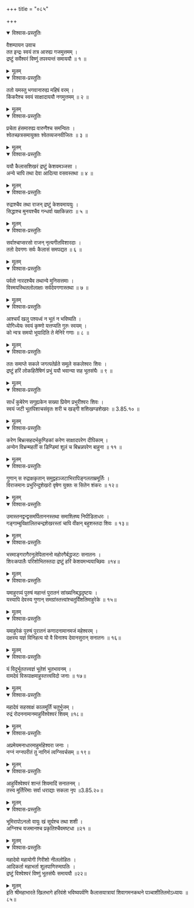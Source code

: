 +++
title = "०८५"

+++

<details open><summary>विश्वास-प्रस्तुतिः</summary>

वैशम्पायन उवाच  
तत इन्द्रः स्वयं तत्र आरुह्य गजमुत्तमम् ।  
द्रष्टुं सर्वेश्वरं विष्णुं तपस्यन्तं समाययौ ॥ १ ॥
</details>

<details><summary>मूलम्</summary>

वैशम्पायन उवाच  
तत इन्द्रः स्वयं तत्र आरुह्य गजमुत्तमम् ।  
द्रष्टुं सर्वेश्वरं विष्णुं तपस्यन्तं समाययौ ॥ १ ॥
</details>

<details open><summary>विश्वास-प्रस्तुतिः</summary>

ततो यमस्तु भगवानारुह्य महिषं वरम् ।  
किंकरैश्च स्वयं साक्षादाययौ नगमुत्तमम् ॥ २ ॥
</details>

<details><summary>मूलम्</summary>

ततो यमस्तु भगवानारुह्य महिषं वरम् ।  
किंकरैश्च स्वयं साक्षादाययौ नगमुत्तमम् ॥ २ ॥
</details>

<details open><summary>विश्वास-प्रस्तुतिः</summary>

प्रचेता हंसमारुह्य वारुणैश्च समन्वितः ।  
श्वेतच्छत्रसमायुक्तः श्वेतव्यजनवीजितः ॥ ३ ॥
</details>

<details><summary>मूलम्</summary>

प्रचेता हंसमारुह्य वारुणैश्च समन्वितः ।  
श्वेतच्छत्रसमायुक्तः श्वेतव्यजनवीजितः ॥ ३ ॥
</details>

<details open><summary>विश्वास-प्रस्तुतिः</summary>

ययौ कैलासशिखरं द्रष्टुं केशवमञ्जसा ।  
अन्ये चापि तथा देवा आदित्या वसवस्तथा ॥ ४ ॥
</details>

<details><summary>मूलम्</summary>

ययौ कैलासशिखरं द्रष्टुं केशवमञ्जसा ।  
अन्ये चापि तथा देवा आदित्या वसवस्तथा ॥ ४ ॥
</details>

<details open><summary>विश्वास-प्रस्तुतिः</summary>

रुद्राश्चैव तथा राजन् द्रष्टुं केशवमाययुः ।  
सिद्धाश्च मुनयश्चैव गन्धर्वा यक्षकिन्नराः ॥ ५ ॥
</details>

<details><summary>मूलम्</summary>

रुद्राश्चैव तथा राजन् द्रष्टुं केशवमाययुः ।  
सिद्धाश्च मुनयश्चैव गन्धर्वा यक्षकिन्नराः ॥ ५ ॥
</details>

<details open><summary>विश्वास-प्रस्तुतिः</summary>

सर्वाश्चाप्सरसो राजन् नृत्यगीतविशारदाः ।  
ततो देवगणः सर्वः कैलासं समपद्यत ॥ ६ ॥
</details>

<details><summary>मूलम्</summary>

सर्वाश्चाप्सरसो राजन् नृत्यगीतविशारदाः ।  
ततो देवगणः सर्वः कैलासं समपद्यत ॥ ६ ॥
</details>

<details open><summary>विश्वास-प्रस्तुतिः</summary>

पर्वतो नारदश्चैव तथान्ये मुनिसत्तमाः ।  
विस्मयस्थितलोलाक्षाः सर्वदेवगणास्तथा ॥ ७ ॥
</details>

<details><summary>मूलम्</summary>

पर्वतो नारदश्चैव तथान्ये मुनिसत्तमाः ।  
विस्मयस्थितलोलाक्षाः सर्वदेवगणास्तथा ॥ ७ ॥
</details>

<details open><summary>विश्वास-प्रस्तुतिः</summary>

आश्चर्यं खलु पश्यध्वं न भूतं न भविष्यति ।  
योगिध्येयः स्वयं कृष्णो यत्तप्यति गुरुः स्वयम् ।  
को न्वत्र समयो भूयादिति ते मेनिरे गणाः ॥ ८ ॥
</details>

<details><summary>मूलम्</summary>

आश्चर्यं खलु पश्यध्वं न भूतं न भविष्यति ।  
योगिध्येयः स्वयं कृष्णो यत्तप्यति गुरुः स्वयम् ।  
को न्वत्र समयो भूयादिति ते मेनिरे गणाः ॥ ८ ॥
</details>

<details open><summary>विश्वास-प्रस्तुतिः</summary>

ततः समाप्ते सकले जगत्पतेर्व्रते समूले सकलेश्वरः शिवः ।  
द्रष्टुं हरिं लोकहितैषिणं प्रभुं ययौ भवान्या सह भूतसंघैः ॥ ९ ॥
</details>

<details><summary>मूलम्</summary>

ततः समाप्ते सकले जगत्पतेर्व्रते समूले सकलेश्वरः शिवः ।  
द्रष्टुं हरिं लोकहितैषिणं प्रभुं ययौ भवान्या सह भूतसंघैः ॥ ९ ॥
</details>

<details open><summary>विश्वास-प्रस्तुतिः</summary>

सार्धं कुबेरेण सगुह्यकेन सख्या प्रियेण प्रभुरीश्वरः शिवः ।  
स्वयं जटी भूतपिशाचसंवृतः शरी च खड्गी शशिखण्डशेखरः ॥ 3.85.१० ॥
</details>

<details><summary>मूलम्</summary>

सार्धं कुबेरेण सगुह्यकेन सख्या प्रियेण प्रभुरीश्वरः शिवः ।  
स्वयं जटी भूतपिशाचसंवृतः शरी च खड्गी शशिखण्डशेखरः ॥ 3.85.१० ॥
</details>

<details open><summary>विश्वास-प्रस्तुतिः</summary>

करेण बिभ्रत्सहदर्भकुण्डिकां करेण साक्षादपरेण दीपिकाम् ।  
अन्येन विभ्रन्महतीं स डिण्डिमां शूलं च बिभ्रन्नपरेण बाहुना ॥ ११ ॥
</details>

<details><summary>मूलम्</summary>

करेण बिभ्रत्सहदर्भकुण्डिकां करेण साक्षादपरेण दीपिकाम् ।  
अन्येन विभ्रन्महतीं स डिण्डिमां शूलं च बिभ्रन्नपरेण बाहुना ॥ ११ ॥
</details>

<details open><summary>विश्वास-प्रस्तुतिः</summary>

गुणान् स रुद्राक्षकृतान् समुद्वहञ्जटाभिरापिङ्गलताम्रमूर्तिः ।  
विराजमानः प्रभुरिन्दुशेखरो वृषेण युक्तः स सितेन शंकरः ॥ १२॥
</details>

<details><summary>मूलम्</summary>

गुणान् स रुद्राक्षकृतान् समुद्वहञ्जटाभिरापिङ्गलताम्रमूर्तिः ।  
विराजमानः प्रभुरिन्दुशेखरो वृषेण युक्तः स सितेन शंकरः ॥ १२॥
</details>

<details open><summary>विश्वास-प्रस्तुतिः</summary>

उमास्तनद्वन्द्वसमर्पिताननस्तथा समाश्लिष्य निपीडिताधरः ।  
गङ्गाम्बुविक्षालितचन्द्रशेखरस्तां चापि वीक्षन् बहुशस्तदा शिवः ॥ १३॥
</details>

<details><summary>मूलम्</summary>

उमास्तनद्वन्द्वसमर्पिताननस्तथा समाश्लिष्य निपीडिताधरः ।  
गङ्गाम्बुविक्षालितचन्द्रशेखरस्तां चापि वीक्षन् बहुशस्तदा शिवः ॥ १३॥
</details>

<details open><summary>विश्वास-प्रस्तुतिः</summary>

भस्माङ्गरागैरनुलेपिताननो महोरगैर्बद्धजटः सनातनः ।  
शिरःकपालैः परिशोभितस्तदा द्रष्टुं हरिं केशवमभ्ययाच्छिवः ॥१४॥
</details>

<details><summary>मूलम्</summary>

भस्माङ्गरागैरनुलेपिताननो महोरगैर्बद्धजटः सनातनः ।  
शिरःकपालैः परिशोभितस्तदा द्रष्टुं हरिं केशवमभ्ययाच्छिवः ॥१४॥
</details>

<details open><summary>विश्वास-प्रस्तुतिः</summary>

यमाहुरग्र्यं पुरुषं महान्तं पुरातनं सांख्यनिबद्धदृष्टयः ।  
यस्यापि देवस्य गुणान् समग्रांस्तत्त्वांश्चतुर्विंशतिमाहुरेके ॥ १५॥
</details>

<details><summary>मूलम्</summary>

यमाहुरग्र्यं पुरुषं महान्तं पुरातनं सांख्यनिबद्धदृष्टयः ।  
यस्यापि देवस्य गुणान् समग्रांस्तत्त्वांश्चतुर्विंशतिमाहुरेके ॥ १५॥
</details>

<details open><summary>विश्वास-प्रस्तुतिः</summary>

यमाहुरेकं पुरुषं पुरातनं कणादनामानमजं महेश्वरम् ।  
दक्षस्य यज्ञं विनिहत्य यो वै विनाश्य देवानसुरान् सनातनः ॥ १६॥
</details>

<details><summary>मूलम्</summary>

यमाहुरेकं पुरुषं पुरातनं कणादनामानमजं महेश्वरम् ।  
दक्षस्य यज्ञं विनिहत्य यो वै विनाश्य देवानसुरान् सनातनः ॥ १६॥
</details>

<details open><summary>विश्वास-प्रस्तुतिः</summary>

यं विदुर्भूततत्त्वज्ञं भूतेशं भूतभावनम् ।  
वामदेवं विरूपाक्षमाहुस्तत्त्वविदो जनाः ॥ १७॥
</details>

<details><summary>मूलम्</summary>

यं विदुर्भूततत्त्वज्ञं भूतेशं भूतभावनम् ।  
वामदेवं विरूपाक्षमाहुस्तत्त्वविदो जनाः ॥ १७॥
</details>

<details open><summary>विश्वास-प्रस्तुतिः</summary>

महादेवं सहस्राक्षं कालमूर्तिं चतुर्भुजम् ।  
रुद्रं रोदननामानमाहुर्विश्वेश्वरं शिवम् ॥१८॥
</details>

<details><summary>मूलम्</summary>

महादेवं सहस्राक्षं कालमूर्तिं चतुर्भुजम् ।  
रुद्रं रोदननामानमाहुर्विश्वेश्वरं शिवम् ॥१८॥
</details>

<details open><summary>विश्वास-प्रस्तुतिः</summary>

अप्रमेयमनाधारमाहुर्माहेश्वरा जनाः ।  
नग्नं नग्नपरीतं तु नागिनं त्वग्निवर्चसम् ॥ १९॥
</details>

<details><summary>मूलम्</summary>

अप्रमेयमनाधारमाहुर्माहेश्वरा जनाः ।  
नग्नं नग्नपरीतं तु नागिनं त्वग्निवर्चसम् ॥ १९॥
</details>

<details open><summary>विश्वास-प्रस्तुतिः</summary>

आहुर्विश्वेश्वरं शान्तं शिवमादिं सनातनम् ।  
तस्य मूर्तिरिमाः सर्वा धराद्याः सकला नृप ॥3.85.२०॥
</details>

<details><summary>मूलम्</summary>

आहुर्विश्वेश्वरं शान्तं शिवमादिं सनातनम् ।  
तस्य मूर्तिरिमाः सर्वा धराद्याः सकला नृप ॥3.85.२०॥
</details>

<details open><summary>विश्वास-प्रस्तुतिः</summary>

भूमिरापोऽनलो वायुः खं सूर्यश्च तथा शशी ।  
अग्निश्च यजमानश्च प्रकृतिश्चैवमष्टधा ॥२१ ॥
</details>

<details><summary>मूलम्</summary>

भूमिरापोऽनलो वायुः खं सूर्यश्च तथा शशी ।  
अग्निश्च यजमानश्च प्रकृतिश्चैवमष्टधा ॥२१ ॥
</details>

<details open><summary>विश्वास-प्रस्तुतिः</summary>

महादेवो महायोगी गिरीशो नीललोहितः ।  
आदिकर्ता महाभर्ता शूलपाणिरुमापतिः ।  
द्रष्टुं विश्वेश्वरं विष्णुं भूतसंघैः समाययौ ॥२२॥
</details>

<details><summary>मूलम्</summary>

महादेवो महायोगी गिरीशो नीललोहितः ।  
आदिकर्ता महाभर्ता शूलपाणिरुमापतिः ।  
द्रष्टुं विश्वेश्वरं विष्णुं भूतसंघैः समाययौ ॥२२॥
</details>
इति श्रीमहाभारते खिलभागे हरिवंशे भविष्यपर्वणि कैलासयात्रायां शिवागमनकथने पञ्चाशीतितमोऽध्यायः ॥ ८५॥
